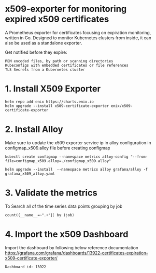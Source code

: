 # x509-exporter for monitoring expired x509 certificates  

A Prometheus exporter for certificates focusing on expiration monitoring, written in Go. Designed to monitor Kubernetes clusters from inside, it can also be used as a standalone exporter.

Get notified before they expire:

    PEM encoded files, by path or scanning directories
    Kubeconfigs with embedded certificates or file references
    TLS Secrets from a Kubernetes cluster

# 1. Install X509 Exporter  

    helm repo add enix https://charts.enix.io
    helm upgrade --install x509-certificate-exporter enix/x509-certificate-exporter

# 2. Install Alloy  

Make sure to update the x509 exporter service ip in alloy configuration in configmap_x509.alloy file before creating configmap

    kubectl create configmap --namespace metrics alloy-config "--from-file=configmap_x509.alloy=./configmap_x509.alloy"

    helm upgrade --install  --namespace metrics alloy grafana/alloy -f grafana_x509_alloy.yaml

# 3. Validate the metrics  

To Search all of the time series data points grouping by job  

    count({__name__=~".+"}) by (job)

# 4. Import the x509 Dashboard  

Import the dashboard by following below reference documentation
    https://grafana.com/grafana/dashboards/13922-certificates-expiration-x509-certificate-exporter/

    Dashboard id: 13922